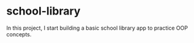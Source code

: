 # school-library
In this project, I start building a basic school library app to practice OOP concepts.
